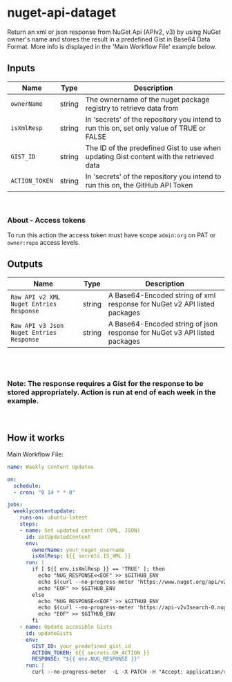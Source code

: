 # nuget-api-dataget
Return an xml or json response from NuGet Api (APIv2, v3) by using NuGet owner's name and stores the result in a predefined Gist in Base64 Data Format. More info is displayed in the 'Main Workflow File' example below.


## Inputs

|Name|Type|Description|
|---|---|---|
|`ownerName`|string|The ownername of the nuget package registry to retrieve data from|
|`isXmlResp`|string|In 'secrets' of the repository you intend to run this on, set only value of TRUE or FALSE|
|`GIST_ID`|string|The ID of the predefined Gist to use when updating Gist content with the retrieved data|
|`ACTION_TOKEN`|string|In 'secrets' of the repository you intend to run this on, the GitHub API Token|

<br/>

### About - Access tokens
To run this action the access token must have scope `admin:org` on PAT  or `owner:repo` access levels.


## Outputs

|Name|Type|Description|
|---|---|---|
|`Raw API v2 XML Nuget Entries Response`|string|A Base64-Encoded string of xml response for NuGet v2 API listed packages|
|`Raw API v3 Json Nuget Entries Response`|string|A Base64-Encoded string of json response for NuGet v3 API listed packages|


<br/><br/>

### __Note: The response requires a Gist for the response to be stored appropriately. Action is run at end of each week in the example.__


<br/>



## How it works
Main Workflow File:
``` yaml
name: Weekly Content Updates

on:
  schedule:
  - cron: "0 14 * * 0"

jobs:
  weeklycontentupdate:
    runs-on: ubuntu-latest
    steps:
    - name: Set updated content (XML, JSON)
      id: setUpdatedContent
      env:
        ownerName: your_nuget_username
        isXmlResp: ${{ secrets.IS_XML }}
      run: |
        if [ ${{ env.isXmlResp }} == 'TRUE' ]; then
          echo "NUG_RESPONSE<<EOF" >> $GITHUB_ENV
          echo $(curl --no-progress-meter 'https://www.nuget.org/api/v2/Search()?$filter=IsLatestVersion&searchTerm=%27owner%3A${{ env.ownerName }}%27&targetFramework=%27%27&includePrerelease=false&$skip=0&semVerLevel=2.0.0' | base64) | sed 's/ //g' >> $GITHUB_ENV
          echo "EOF" >> $GITHUB_ENV
        else
          echo "NUG_RESPONSE<<EOF" >> $GITHUB_ENV
          echo $(curl --no-progress-meter 'https://api-v2v3search-0.nuget.org/query?q=${{ env.ownerName }}&prerelease=false' | base64) | sed 's/ //g' >> $GITHUB_ENV
          echo "EOF" >> $GITHUB_ENV
        fi
    - name: Update accesible Gists
      id: updateGists
      env:
        GIST_ID: your_predefined_gist_id
        ACTION_TOKEN: ${{ secrets.GH_ACTION }}
        RESPONSE: "${{ env.NUG_RESPONSE }}"
      run: |
        curl --no-progress-meter  -L -X PATCH -H "Accept: application/vnd.github+json" -H "Authorization: Bearer $ACTION_TOKEN" -H "X-Github-Api-Version: 2022-11-28" https://api.github.com/gists/${{ env.GIST_ID }} -d '{"description":"rssdata","files":{"test_gst.txt":{"content":"${{ env.RESPONSE }}" }}}'
```